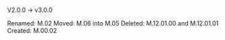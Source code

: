 V2.0.0 -> v3.0.0

Renamed: M.02
Moved: M.06 into M.05
Deleted: M.12.01.00 and M.12.01.01
Created: M.00.02
